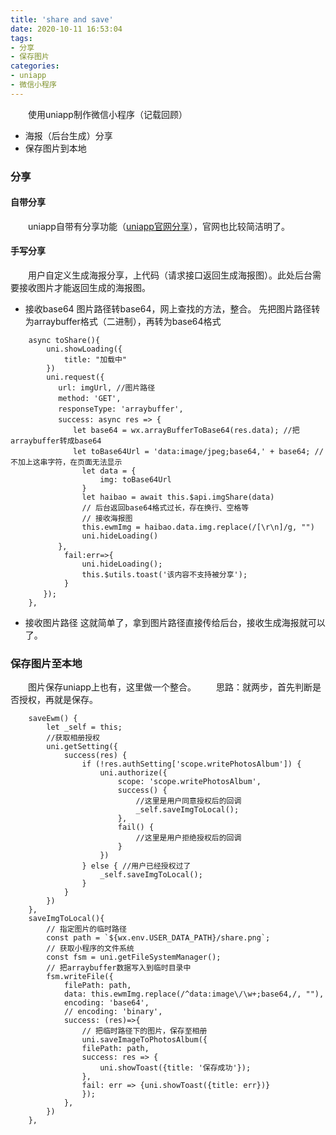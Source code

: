```yaml
---
title: 'share and save'
date: 2020-10-11 16:53:04
tags:
- 分享
- 保存图片
categories:
- uniapp
- 微信小程序
---
```


&ensp;&ensp;&ensp;&ensp;使用uniapp制作微信小程序（记载回顾）
* 海报（后台生成）分享
* 保存图片到本地
<!--more-->

### 分享
#### 自带分享
&ensp;&ensp;&ensp;&ensp;uniapp自带有分享功能（[uniapp官网分享](https://www.cnblogs.com/xuxiaoxia/p/8405076.html)），官网也比较简洁明了。
#### 手写分享
&ensp;&ensp;&ensp;&ensp;用户自定义生成海报分享，上代码（请求接口返回生成海报图）。此处后台需要接收图片才能返回生成的海报图。
- 接收base64
图片路径转base64，网上查找的方法，整合。
先把图片路径转为arraybuffer格式（二进制），再转为base64格式
```
    async toShare(){
        uni.showLoading({
            title: "加载中"
        })
        uni.request({
    　　　　url: imgUrl, //图片路径
    　　　　method: 'GET',
    　　　　responseType: 'arraybuffer',
    　　　　success: async res => {
    　　　　　　let base64 = wx.arrayBufferToBase64(res.data); //把arraybuffer转成base64
    　　　　　　let toBase64Url = 'data:image/jpeg;base64,' + base64; //不加上这串字符，在页面无法显示
                let data = {
                    img: toBase64Url
                }
                let haibao = await this.$api.imgShare(data)
                // 后台返回base64格式过长，存在换行、空格等
                // 接收海报图
                this.ewmImg = haibao.data.img.replace(/[\r\n]/g, "")
                uni.hideLoading()
    　　　　},
            fail:err=>{
                uni.hideLoading();
                this.$utils.toast('该内容不支持被分享');
            }
    　　});
    },
```
- 接收图片路径
这就简单了，拿到图片路径直接传给后台，接收生成海报就可以了。

### 保存图片至本地
&ensp;&ensp;&ensp;&ensp;图片保存uniapp上也有，这里做一个整合。
&ensp;&ensp;&ensp;&ensp;思路：就两步，首先判断是否授权，再就是保存。
```
    saveEwm() {
        let _self = this;
        //获取相册授权
        uni.getSetting({
            success(res) {
                if (!res.authSetting['scope.writePhotosAlbum']) {
                    uni.authorize({
                        scope: 'scope.writePhotosAlbum',
                        success() {
                            //这里是用户同意授权后的回调
                            _self.saveImgToLocal();
                        },
                        fail() { 
                            //这里是用户拒绝授权后的回调
                        }
                    })
                } else { //用户已经授权过了
                    _self.saveImgToLocal();
                }
            }
        })
    },
    saveImgToLocal(){
        // 指定图片的临时路径
        const path = `${wx.env.USER_DATA_PATH}/share.png`;
        // 获取小程序的文件系统
        const fsm = uni.getFileSystemManager();
        // 把arraybuffer数据写入到临时目录中
        fsm.writeFile({
            filePath: path,
            data: this.ewmImg.replace(/^data:image\/\w+;base64,/, ""),
            encoding: 'base64',
            // encoding: 'binary',
            success: (res)=>{
                // 把临时路径下的图片，保存至相册
                uni.saveImageToPhotosAlbum({
                filePath: path,
                success: res => {
                    uni.showToast({title: '保存成功'});
                },
                fail: err => {uni.showToast({title: err})}
                });
            },
        })
    },

```



